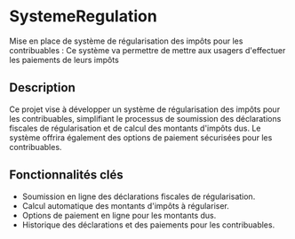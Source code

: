 # SystemeRegulation
Mise en place de système de régularisation des impôts pour les contribuables : Ce système va permettre de mettre aux usagers d'effectuer les paiements de leurs impôts
## Description

Ce projet vise à développer un système de régularisation des impôts pour les contribuables, simplifiant le processus de soumission des déclarations fiscales de régularisation et de calcul des montants d'impôts dus. Le système offrira également des options de paiement sécurisées pour les contribuables.

## Fonctionnalités clés

- Soumission en ligne des déclarations fiscales de régularisation.
- Calcul automatique des montants d'impôts à régulariser.
- Options de paiement en ligne pour les montants dus.
- Historique des déclarations et des paiements pour les contribuables.
